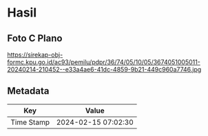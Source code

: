 # Hasil

## Foto C Plano

https://sirekap-obj-formc.kpu.go.id/ac93/pemilu/pdpr/36/74/05/10/05/3674051005011-20240214-210452--e33a4ae6-41dc-4859-9b21-449c960a7746.jpg


## Metadata

| Key        | Value               |
| ---------- | ------------------- |
| Time Stamp | 2024-02-15 07:02:30 |



